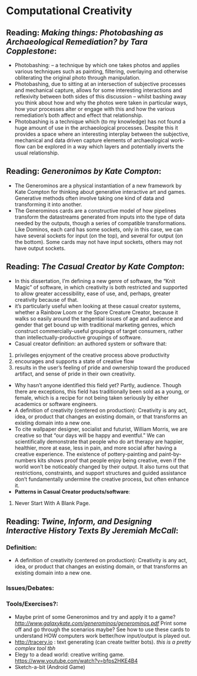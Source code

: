 # Computational Creativity

## Reading: *Making things: Photobashing as Archaeological Remediation? by Tara Copplestone*: 
- Photobashing: – a technique by which one takes photos and applies various techniques such as painting, filtering, overlaying and otherwise obliterating the original photo through manipulation.
- Photobashing, due to sitting at an intersection of subjective processes and mechanical capture, allows for some interesting interactions and reflexivity between both sides of this discussion – whilst bashing away you think about how and why the photos were taken in particular ways, how your processes alter or engage with this and how the various remediation’s both affect and effect that relationship.
- Photobashing is a technique which (to my knowledge) has not found a huge amount of use in the archaeological processes. Despite this it provides a space where an interesting interplay between the subjective, mechanical and data driven capture elements of archaeological work-flow can be explored in a way which layers and potentially inverts the usual relationship.

## Reading: *Generonimos by Kate Compton*:
- The Generominos are a physical instantiation of a new framework by Kate Compton for thinking about generative interactive art and games. Generative methods often involve taking one kind of data and transforming it into another.
- The Generominos cards are a constructive model of how pipelines transform the datastreams generated from inputs into the type of data needed by the outputs, though a series of compatible transformations. Like Dominos, each card has some sockets, only in this case, we can have several sockets for input (on the top), and several for output (on the bottom). Some cards may not have input sockets, others may not have output sockets.

## Reading: *The Casual Creator by Kate Compton*:
- In this dissertation, I’m defining a new genre of software, the “Knit Magic” of software, in which creativity is both restricted and supported to allow greater accessibility, ease of use, and, perhaps, greater creativity because of that.
- it’s particularly useful when looking at these casual creator systems, whether a Rainbow Loom or the Spore Creature Creator, because it walks so easily around the tangential issues of age and audience and gender that get bound up with traditional marketing genres, which construct commercially-useful groupings of target consumers, rather than intellectually-productive groupings of software.
- Casual creator definition: 
an authored system or software that:
1. privileges enjoyment of the creative process above productivity
2. encourages and supports a state of creative flow
3. results in the user’s feeling of pride and ownership toward the produced artifact, and sense of pride in their own creativity.
- Why hasn’t anyone identified this field yet?
Partly, audience.  Though there are exceptions, this field has traditionally been sold as a young, or female, which is a recipe for not being taken seriously by either academics or software engineers.
- A definition of creativity (centered on production): Creativity is any act, idea, or product that changes an existing domain, or that transforms an existing domain into a new one.
- To cite wallpaper designer, socialist and futurist, William Morris, we are creative so that “our days will be happy and eventful.” We can scientifically demonstrate that people who do art therapy are happier, healthier, more at ease, less in pain, and more social after having a creative experience.  The existence of pottery-painting and paint-by-numbers kits shows proof that people enjoy being creative, even if the world won’t be noticeably changed by their output. It also turns out that restrictions, constraints, and support structures and guided assistance don’t fundamentally undermine the creative process, but often enhance it.
- **Patterns in Casual Creator products/software**:
1. Never Start With A Blank Page.

## Reading: *Twine, Inform, and Designing Interactive History Texts By Jeremiah McCall*:



### Definition:

- A definition of creativity (centered on production): Creativity is any act, idea, or product that changes an existing domain, or that transforms an existing domain into a new one.
### Issues/Debates:

### Tools/Exercises?:

- Maybe print of some Generonimos and try and apply it to a game? *<http://www.galaxykate.com/generominos/generominos.pdf>* Print some off and go through the scenarios maybe? See how to use these cards to understand HOW computers work better/how input/output is played out. 
- <http://tracery.io> : text generating (can create twitter bots). *this is a pretty complex tool tbh*
- Elegy to a dead world: creative writing game. <https://www.youtube.com/watch?v=bfps2HKE4B4>
- Sketch-a-bit (Android Game)

